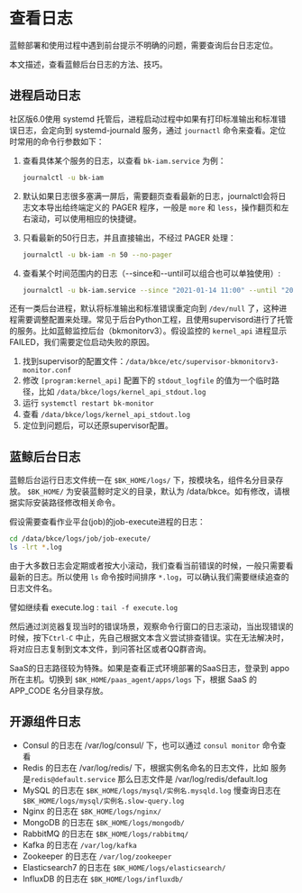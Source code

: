 # 查看日志

蓝鲸部署和使用过程中遇到前台提示不明确的问题，需要查询后台日志定位。

本文描述，查看蓝鲸后台日志的方法、技巧。

## 进程启动日志

社区版6.0使用 systemd 托管后，进程启动过程中如果有打印标准输出和标准错误日志，会定向到 systemd-journald 服务，通过 `journactl` 命令来查看。定位时常用的命令行参数如下：

1. 查看具体某个服务的日志，以查看 `bk-iam.service` 为例：

    ```bash
    journalctl -u bk-iam
    ```

2. 默认如果日志很多塞满一屏后，需要翻页查看最新的日志，journalctl会将日志文本导出给终端定义的 PAGER 程序，一般是 `more` 和 `less`，操作翻页和左右滚动，可以使用相应的快捷键。

3. 只看最新的50行日志，并且直接输出，不经过 PAGER 处理：

    ```bash
    journalctl -u bk-iam -n 50 --no-pager
    ```

4. 查看某个时间范围内的日志（--since和--until可以组合也可以单独使用）: 

    ```bash
    journalctl -u bk-iam.service --since "2021-01-14 11:00" --until "2021-01-14 11:05"
    ```

还有一类后台进程，默认将标准输出和标准错误重定向到 `/dev/null` 了，这种进程需要调整配置来处理。常见于后台Python工程，且使用supervisord进行了托管的服务。比如蓝鲸监控后台（bkmonitorv3）。假设监控的 `kernel_api` 进程显示FAILED，我们需要定位启动失败的原因。

1. 找到supervisor的配置文件：`/data/bkce/etc/supervisor-bkmonitorv3-monitor.conf`
2. 修改 `[program:kernel_api]` 配置下的 `stdout_logfile` 的值为一个临时路径，比如 `/data/bkce/logs/kernel_api_stdout.log`
3. 运行 `systemctl restart bk-monitor` 
4. 查看 `/data/bkce/logs/kernel_api_stdout.log`
5. 定位到问题后，可以还原supervisor配置。

## 蓝鲸后台日志

蓝鲸后台运行日志文件统一在 `$BK_HOME/logs/` 下，按模块名，组件名分目录存放。 `$BK_HOME/` 为安装蓝鲸时定义的目录，默认为 /data/bkce。如有修改，请根据实际安装路径修改相关命令。

假设需要查看作业平台(job)的job-execute进程的日志：

```bash
cd /data/bkce/logs/job/job-execute/
ls -lrt *.log
```

由于大多数日志会定期或者按大小滚动，我们查看当前错误的时候，一般只需要看最新的日志。所以使用 `ls` 命令按时间排序 `*.log`，可以确认我们需要继续追查的日志文件名。

譬如继续看 execute.log : `tail -f execute.log`

然后通过浏览器复现当时的错误场景，观察命令行窗口的日志滚动，当出现错误的时候，按下`Ctrl-C` 中止，先自己根据文本含义尝试排查错误。实在无法解决时，将对应日志复制到文本文件，到问答社区或者QQ群咨询。

SaaS的日志路径较为特殊。如果是查看正式环境部署的SaaS日志，登录到 appo 所在主机。切换到 `$BK_HOME/paas_agent/apps/logs` 下，根据 SaaS 的 APP_CODE 名分目录存放。

## 开源组件日志

- Consul 的日志在 /var/log/consul/ 下，也可以通过 `consul monitor` 命令查看
- Redis 的日志在 /var/log/redis/ 下，根据实例名命名的日志文件，比如 服务是`redis@default.service` 那么日志文件是 /var/log/redis/default.log 
- MySQL 的日志在 `$BK_HOME/logs/mysql/实例名.mysqld.log` 慢查询日志在`$BK_HOME/logs/mysql/实例名.slow-query.log`
- Nginx 的日志在 `$BK_HOME/logs/nginx/` 
- MongoDB 的日志在 `$BK_HOME/logs/mongodb/` 
- RabbitMQ 的日志在 `$BK_HOME/logs/rabbitmq/` 
- Kafka 的日志在 `/var/log/kafka` 
- Zookeeper 的日志在 `/var/log/zookeeper` 
- Elasticsearch7 的日志在 `$BK_HOME/logs/elasticsearch/`
- InfluxDB 的日志在 `$BK_HOME/logs/influxdb/` 



